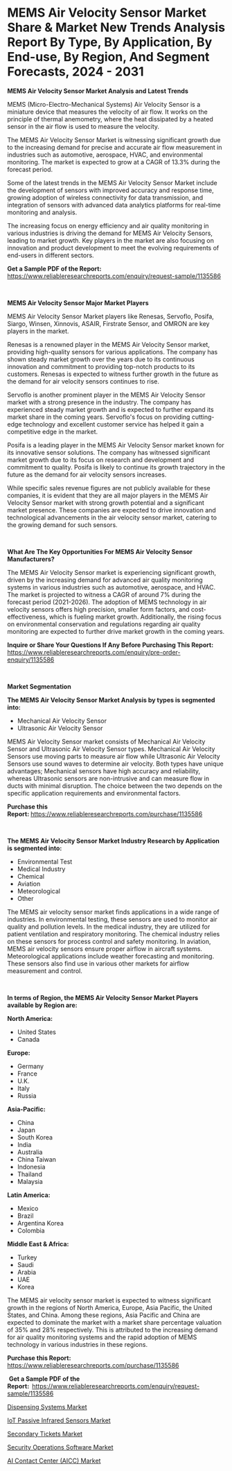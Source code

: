<p><h1>MEMS Air Velocity Sensor Market Share & Market New Trends Analysis Report By Type, By Application, By End-use, By Region, And Segment Forecasts, 2024 - 2031</h1></p><p><strong>MEMS Air Velocity Sensor Market Analysis and Latest Trends</strong></p>
<p><p>MEMS (Micro-Electro-Mechanical Systems) Air Velocity Sensor is a miniature device that measures the velocity of air flow. It works on the principle of thermal anemometry, where the heat dissipated by a heated sensor in the air flow is used to measure the velocity.</p><p>The MEMS Air Velocity Sensor Market is witnessing significant growth due to the increasing demand for precise and accurate air flow measurement in industries such as automotive, aerospace, HVAC, and environmental monitoring. The market is expected to grow at a CAGR of 13.3% during the forecast period.</p><p>Some of the latest trends in the MEMS Air Velocity Sensor Market include the development of sensors with improved accuracy and response time, growing adoption of wireless connectivity for data transmission, and integration of sensors with advanced data analytics platforms for real-time monitoring and analysis.</p><p>The increasing focus on energy efficiency and air quality monitoring in various industries is driving the demand for MEMS Air Velocity Sensors, leading to market growth. Key players in the market are also focusing on innovation and product development to meet the evolving requirements of end-users in different sectors.</p></p>
<p><strong>Get a Sample PDF of the Report:&nbsp;</strong> <a href="https://www.reliableresearchreports.com/enquiry/request-sample/1135586">https://www.reliableresearchreports.com/enquiry/request-sample/1135586</a></p>
<p>&nbsp;</p>
<p><strong>MEMS Air Velocity Sensor Major Market Players</strong></p>
<p><p>MEMS Air Velocity Sensor Market players like Renesas, Servoflo, Posifa, Siargo, Winsen, Xinnovis, ASAIR, Firstrate Sensor, and OMRON are key players in the market. </p><p>Renesas is a renowned player in the MEMS Air Velocity Sensor market, providing high-quality sensors for various applications. The company has shown steady market growth over the years due to its continuous innovation and commitment to providing top-notch products to its customers. Renesas is expected to witness further growth in the future as the demand for air velocity sensors continues to rise.</p><p>Servoflo is another prominent player in the MEMS Air Velocity Sensor market with a strong presence in the industry. The company has experienced steady market growth and is expected to further expand its market share in the coming years. Servoflo's focus on providing cutting-edge technology and excellent customer service has helped it gain a competitive edge in the market.</p><p>Posifa is a leading player in the MEMS Air Velocity Sensor market known for its innovative sensor solutions. The company has witnessed significant market growth due to its focus on research and development and commitment to quality. Posifa is likely to continue its growth trajectory in the future as the demand for air velocity sensors increases.</p><p>While specific sales revenue figures are not publicly available for these companies, it is evident that they are all major players in the MEMS Air Velocity Sensor market with strong growth potential and a significant market presence. These companies are expected to drive innovation and technological advancements in the air velocity sensor market, catering to the growing demand for such sensors.</p></p>
<p>&nbsp;</p>
<p><strong>What Are The Key Opportunities For MEMS Air Velocity Sensor Manufacturers?</strong></p>
<p><p>The MEMS Air Velocity Sensor market is experiencing significant growth, driven by the increasing demand for advanced air quality monitoring systems in various industries such as automotive, aerospace, and HVAC. The market is projected to witness a CAGR of around 7% during the forecast period (2021-2026). The adoption of MEMS technology in air velocity sensors offers high precision, smaller form factors, and cost-effectiveness, which is fueling market growth. Additionally, the rising focus on environmental conservation and regulations regarding air quality monitoring are expected to further drive market growth in the coming years.</p></p>
<p><strong>Inquire or Share Your Questions If Any Before Purchasing This Report:</strong> <a href="https://www.reliableresearchreports.com/enquiry/pre-order-enquiry/1135586">https://www.reliableresearchreports.com/enquiry/pre-order-enquiry/1135586</a></p>
<p>&nbsp;</p>
<p><strong>Market Segmentation</strong></p>
<p><strong>The MEMS Air Velocity Sensor Market Analysis by types is segmented into:</strong></p>
<p><ul><li>Mechanical Air Velocity Sensor</li><li>Ultrasonic Air Velocity Sensor</li></ul></p>
<p><p>MEMS Air Velocity Sensor market consists of Mechanical Air Velocity Sensor and Ultrasonic Air Velocity Sensor types. Mechanical Air Velocity Sensors use moving parts to measure air flow while Ultrasonic Air Velocity Sensors use sound waves to determine air velocity. Both types have unique advantages; Mechanical sensors have high accuracy and reliability, whereas Ultrasonic sensors are non-intrusive and can measure flow in ducts with minimal disruption. The choice between the two depends on the specific application requirements and environmental factors.</p></p>
<p><strong>Purchase this Report:&nbsp;</strong><a href="https://www.reliableresearchreports.com/purchase/1135586">https://www.reliableresearchreports.com/purchase/1135586</a></p>
<p>&nbsp;</p>
<p><strong>The MEMS Air Velocity Sensor Market Industry Research by Application is segmented into:</strong></p>
<p><ul><li>Environmental Test</li><li>Medical Industry</li><li>Chemical</li><li>Aviation</li><li>Meteorological</li><li>Other</li></ul></p>
<p><p>The MEMS air velocity sensor market finds applications in a wide range of industries. In environmental testing, these sensors are used to monitor air quality and pollution levels. In the medical industry, they are utilized for patient ventilation and respiratory monitoring. The chemical industry relies on these sensors for process control and safety monitoring. In aviation, MEMS air velocity sensors ensure proper airflow in aircraft systems. Meteorological applications include weather forecasting and monitoring. These sensors also find use in various other markets for airflow measurement and control.</p></p>
<p>&nbsp;</p>
<p><strong>In terms of Region, the MEMS Air Velocity Sensor Market Players available by Region are:</strong></p>
<p>
    <p> <strong> North America: </strong>
        <ul>
            <li>United States</li>
            <li>Canada</li>
        </ul>
        </p> 
    <p> <strong> Europe: </strong>
        <ul>
            <li>Germany</li>
            <li>France</li>
            <li>U.K.</li>
            <li>Italy</li>
            <li>Russia</li>
        </ul>
        </p> 
    <p> <strong> Asia-Pacific: </strong>
        <ul>
            <li>China</li>
            <li>Japan</li>
            <li>South Korea</li>
            <li>India</li>
            <li>Australia</li>
            <li>China Taiwan</li>
            <li>Indonesia</li>
            <li>Thailand</li>
            <li>Malaysia</li>
        </ul>
        </p> 
    <p> <strong> Latin America: </strong>
        <ul>
            <li>Mexico</li>
            <li>Brazil</li>
            <li>Argentina Korea</li>
            <li>Colombia</li>
        </ul>
        </p> 
    <p> <strong> Middle East & Africa: </strong>
        <ul>
            <li>Turkey</li>
            <li>Saudi</li>
            <li>Arabia</li>
            <li>UAE</li>
            <li>Korea</li>
        </ul>
    </p>
    </p>
<p><p>The MEMS air velocity sensor market is expected to witness significant growth in the regions of North America, Europe, Asia Pacific, the United States, and China. Among these regions, Asia Pacific and China are expected to dominate the market with a market share percentage valuation of 35% and 28% respectively. This is attributed to the increasing demand for air quality monitoring systems and the rapid adoption of MEMS technology in various industries in these regions.</p></p>
<p><strong>Purchase this Report: </strong><a href="https://www.reliableresearchreports.com/purchase/1135586">https://www.reliableresearchreports.com/purchase/1135586</a></p>
<p>&nbsp;<strong>Get a Sample PDF of the Report:&nbsp;&nbsp;</strong><a href="https://www.reliableresearchreports.com/enquiry/request-sample/1135586">https://www.reliableresearchreports.com/enquiry/request-sample/1135586</a></p>
<p><strong></strong></p>
<p><p><a href="https://medium.com/@kanew14036/dispensing-systems-market-size-market-outlook-and-market-forecast-2024-to-2031-6eb6cd1220b7">Dispensing Systems Market</a></p><p><a href="https://github.com/nicoletavirag/Market-Research-Report-List-2/blob/main/iot-passive-infrared-sensors-market.md">IoT Passive Infrared Sensors Market</a></p><p><a href="https://medium.com/@emiliomartelli542/secondary-tickets-market-share-evolution-and-market-growth-trends-2024-2031-b55981901aa0">Secondary Tickets Market</a></p><p><a href="https://medium.com/@emiliomartelli542/security-operations-software-market-furnishes-information-on-market-share-market-trends-and-dc7b84fd92ea">Security Operations Software Market</a></p><p><a href="https://github.com/redneck06/Market-Research-Report-List-2/blob/main/ai-contact-center-aicc-market.md">AI Contact Center (AICC) Market</a></p></p>